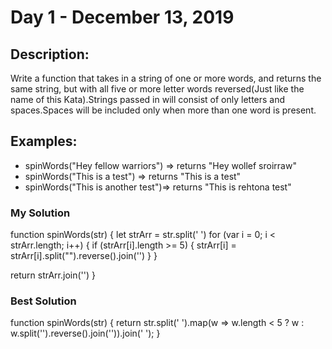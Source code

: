 # Day 1 - December 13, 2019

## Description:
Write a function that takes in a string of one or more words, and returns the same string, but with all five or more letter words reversed(Just like the name of this Kata).Strings passed in will consist of only letters and spaces.Spaces will be included only when more than one word is present.

## Examples: 
* spinWords("Hey fellow warriors") => returns "Hey wollef sroirraw" 
* spinWords("This is a test") => returns "This is a test" 
* spinWords("This is another test")=> returns "This is rehtona test"

### My Solution
function spinWords(str) {
  let strArr = str.split(' ')
  for (var i = 0; i < strArr.length; i++) {
    if (strArr[i].length >= 5) {
      strArr[i] = strArr[i].split("").reverse().join('')
    }
  }

  return strArr.join('')
}

### Best Solution

function spinWords(str) {
  return str.split(' ').map(w => w.length < 5 ? w : w.split('').reverse().join('')).join(' ');
}